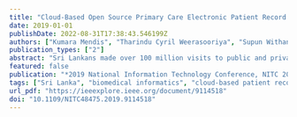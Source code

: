 ```yaml
---
title: "Cloud-Based Open Source Primary Care Electronic Patient Record System for Sri Lankan Citizens"
date: 2019-01-01
publishDate: 2022-08-31T17:38:43.546199Z
authors: ["Kumara Mendis", "Tharindu Cyril Weerasooriya", "Supun Withana", "Prabath Liyanage", "Aruni Weerakoon Silva", "Rajitha Wickramasinghe", "Chaminda Weerabaddana"]
publication_types: ["2"]
abstract: "Sri Lankans made over 100 million visits to public and private outpatient departments (OPD) during 2015, which is estimated to double in 2027. However, these visits have no records, either paper or electronic. Medical records are essential to provide continuity of care, and computer-based medical records were identified as essential technology in 1990 by the Institute of Medicine. The main initiative of the Ministry of Health addresses either OPD health information system or inward system, but it is limited to a few selected hospitals. There are no electronic health records (EHR) that can track patients as they crisscross between different primary care providers in public and private sectors, which is the normal behaviour of the majority of our patients. This paper gives a snapshot of the current healthcare system in Sri Lanka, notes the existing projects related to primary care health information systems, briefly reviews the current status of the global primary care EHR and describes our solution of a generic, cloud-based, open source EHR for use across public and private sectors focusing on a patient-centred electronic 'personal health record'. We opted to modify a time-tested software solution OpenEMR-https://www.open-emr.org/OpenEMR is a free and open source, ONC certified, electronic health records and medical practice management application featuring fully integrated electronic health records, practice management, scheduling, electronic billing, internationalization, and multi-lingual support. Sri Lanka OpenEMR (SLOEMR) is now used at the University Family Medicine Centre, Faculty of Medicine, University of Kelaniya at Ragama. Paper medical records of more than a decade were converted to the electronic format. We are in the planning process of piloting the SLOEMR in the Ragama Medical Officer of Health Area with a population of 70,000, with a single electronic record for each person across all private and public sector healthcare providers."
featured: false
publication: "*2019 National Information Technology Conference, NITC 2019*"
tags: ["Sri Lanka", "biomedical informatics", "cloud-based patient records", "electronic health records", "electronic medical records", "medical records", "open source", "personal health records", "primary health care"]
url_pdf: "https://ieeexplore.ieee.org/document/9114518"
doi: "10.1109/NITC48475.2019.9114518"
---
```


